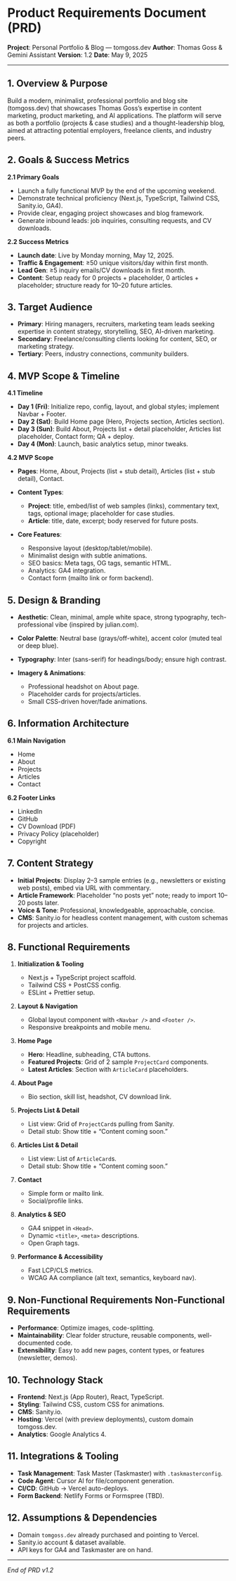 # Product Requirements Document (PRD)

**Project**: Personal Portfolio & Blog — tomgoss.dev
**Author**: Thomas Goss & Gemini Assistant
**Version**: 1.2
**Date**: May 9, 2025

---

## 1. Overview & Purpose

Build a modern, minimalist, professional portfolio and blog site (tomgoss.dev) that showcases Thomas Goss’s expertise in content marketing, product marketing, and AI applications. The platform will serve as both a portfolio (projects & case studies) and a thought-leadership blog, aimed at attracting potential employers, freelance clients, and industry peers.

## 2. Goals & Success Metrics

**2.1 Primary Goals**

- Launch a fully functional MVP by the end of the upcoming weekend.
- Demonstrate technical proficiency (Next.js, TypeScript, Tailwind CSS, Sanity.io, GA4).
- Provide clear, engaging project showcases and blog framework.
- Generate inbound leads: job inquiries, consulting requests, and CV downloads.

**2.2 Success Metrics**

- **Launch date**: Live by Monday morning, May 12, 2025.
- **Traffic & Engagement**: ≥50 unique visitors/day within first month.
- **Lead Gen**: ≥5 inquiry emails/CV downloads in first month.
- **Content**: Setup ready for 0 projects + placeholder, 0 articles + placeholder; structure ready for 10–20 future articles.

## 3. Target Audience

- **Primary**: Hiring managers, recruiters, marketing team leads seeking expertise in content strategy, storytelling, SEO, AI-driven marketing.
- **Secondary**: Freelance/consulting clients looking for content, SEO, or marketing strategy.
- **Tertiary**: Peers, industry connections, community builders.

## 4. MVP Scope & Timeline

**4.1 Timeline**

- **Day 1 (Fri)**: Initialize repo, config, layout, and global styles; implement Navbar + Footer.
- **Day 2 (Sat)**: Build Home page (Hero, Projects section, Articles section).
- **Day 3 (Sun)**: Build About, Projects list + detail placeholder, Articles list placeholder, Contact form; QA + deploy.
- **Day 4 (Mon)**: Launch, basic analytics setup, minor tweaks.

**4.2 MVP Scope**

- **Pages**: Home, About, Projects (list + stub detail), Articles (list + stub detail), Contact.
- **Content Types**:

  - **Project**: title, embed/list of web samples (links), commentary text, tags, optional image; placeholder for case studies.
  - **Article**: title, date, excerpt; body reserved for future posts.

- **Core Features**:

  - Responsive layout (desktop/tablet/mobile).
  - Minimalist design with subtle animations.
  - SEO basics: Meta tags, OG tags, semantic HTML.
  - Analytics: GA4 integration.
  - Contact form (mailto link or form backend).

## 5. Design & Branding

- **Aesthetic**: Clean, minimal, ample white space, strong typography, tech-professional vibe (inspired by julian.com).
- **Color Palette**: Neutral base (grays/off-white), accent color (muted teal or deep blue).
- **Typography**: Inter (sans-serif) for headings/body; ensure high contrast.
- **Imagery & Animations**:

  - Professional headshot on About page.
  - Placeholder cards for projects/articles.
  - Small CSS-driven hover/fade animations.

## 6. Information Architecture

**6.1 Main Navigation**

- Home
- About
- Projects
- Articles
- Contact

**6.2 Footer Links**

- LinkedIn
- GitHub
- CV Download (PDF)
- Privacy Policy (placeholder)
- Copyright

## 7. Content Strategy

- **Initial Projects**: Display 2–3 sample entries (e.g., newsletters or existing web posts), embed via URL with commentary.
- **Article Framework**: Placeholder “no posts yet” note; ready to import 10–20 posts later.
- **Voice & Tone**: Professional, knowledgeable, approachable, concise.
- **CMS**: Sanity.io for headless content management, with custom schemas for projects and articles.

## 8. Functional Requirements

1. **Initialization & Tooling**

   - Next.js + TypeScript project scaffold.
   - Tailwind CSS + PostCSS config.
   - ESLint + Prettier setup.

2. **Layout & Navigation**

   - Global layout component with `<Navbar />` and `<Footer />`.
   - Responsive breakpoints and mobile menu.

3. **Home Page**

   - **Hero**: Headline, subheading, CTA buttons.
   - **Featured Projects**: Grid of 2 sample `ProjectCard` components.
   - **Latest Articles**: Section with `ArticleCard` placeholders.

4. **About Page**

   - Bio section, skill list, headshot, CV download link.

5. **Projects List & Detail**

   - List view: Grid of `ProjectCard`s pulling from Sanity.
   - Detail stub: Show title + “Content coming soon.”

6. **Articles List & Detail**

   - List view: List of `ArticleCard`s.
   - Detail stub: Show title + “Content coming soon.”

7. **Contact**

   - Simple form or mailto link.
   - Social/profile links.

8. **Analytics & SEO**

   - GA4 snippet in `<Head>`.
   - Dynamic `<title>`, `<meta>` descriptions.
   - Open Graph tags.

9. **Performance & Accessibility**

   - Fast LCP/CLS metrics.
   - WCAG AA compliance (alt text, semantics, keyboard nav).

## 9. Non-Functional Requirements Non-Functional Requirements

- **Performance**: Optimize images, code-splitting.
- **Maintainability**: Clear folder structure, reusable components, well-documented code.
- **Extensibility**: Easy to add new pages, content types, or features (newsletter, demos).

## 10. Technology Stack

- **Frontend**: Next.js (App Router), React, TypeScript.
- **Styling**: Tailwind CSS, custom CSS for animations.
- **CMS**: Sanity.io.
- **Hosting**: Vercel (with preview deployments), custom domain tomgoss.dev.
- **Analytics**: Google Analytics 4.

## 11. Integrations & Tooling

- **Task Management**: Task Master (Taskmaster) with `.taskmasterconfig`.
- **Code Agent**: Cursor AI for file/component generation.
- **CI/CD**: GitHub → Vercel auto-deploys.
- **Form Backend**: Netlify Forms or Formspree (TBD).

## 12. Assumptions & Dependencies

- Domain `tomgoss.dev` already purchased and pointing to Vercel.
- Sanity.io account & dataset available.
- API keys for GA4 and Taskmaster are on hand.

---

_End of PRD v1.2_
